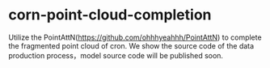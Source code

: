 # corn-point-cloud-completion
Utilize the PointAttN(https://github.com/ohhhyeahhh/PointAttN) to complete the fragmented point cloud of cron.
We show the source code of the data production process，model source code will be published soon.
